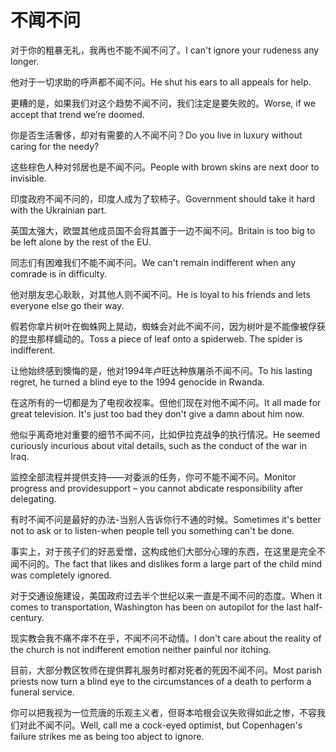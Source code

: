 # 不闻不问

<p><span class="chinese">对于你的粗暴无礼，我再也不能不闻不问了。</span><span class="english">I can't ignore your rudeness any longer.</span></p>

<p><span class="chinese">他对于一切求助的呼声都不闻不问。</span><span class="english">He shut his ears to all appeals for help.</span></p>

<p><span class="chinese">更糟的是，如果我们对这个趋势不闻不问，我们注定是要失败的。</span><span class="english">Worse, if we accept that trend we’re doomed.</span></p>

<p><span class="chinese">你是否生活奢侈，却对有需要的人不闻不问？</span><span class="english">Do you live in luxury without caring for the needy?</span></p>

<p><span class="chinese">这些棕色人种对邻居也是不闻不问。</span><span class="english">People with brown skins are next door to invisible.</span></p>

<p><span class="chinese">印度政府不闻不问的，印度人成为了软柿子。</span><span class="english">Government should take it hard with the Ukrainian part.</span></p>

<p><span class="chinese">英国太强大，欧盟其他成员国不会将其置于一边不闻不问。</span><span class="english">Britain is too big to be left alone by the rest of the EU.</span></p>

<p><span class="chinese">同志们有困难我们不能不闻不问。</span><span class="english">We can't remain indifferent when any comrade is in difficulty.</span></p>

<p><span class="chinese">他对朋友忠心耿耿，对其他人则不闻不问。</span><span class="english">He is loyal to his friends and lets everyone else go their way.</span></p>

<p><span class="chinese">假若你拿片树叶在蜘蛛网上晃动，蜘蛛会对此不闻不问，因为树叶是不能像被俘获的昆虫那样蠕动的。</span><span class="english">Toss a piece of leaf onto a spiderweb. The spider is indifferent.</span></p>

<p><span class="chinese">让他始终感到懊悔的是，他对1994年卢旺达种族屠杀不闻不问。</span><span class="english">To his lasting regret, he turned a blind eye to the 1994 genocide in Rwanda.</span></p>

<p><span class="chinese">在这所有的一切都是为了电视收视率。但他们现在对他不闻不问。</span><span class="english">It all made for great television. It's just too bad they don't give a damn about him now.</span></p>

<p><span class="chinese">他似乎离奇地对重要的细节不闻不问，比如伊拉克战争的执行情况。</span><span class="english">He seemed curiously incurious about vital details, such as the conduct of the war in Iraq.</span></p>

<p><span class="chinese">监控全部流程并提供支持——对委派的任务，你可不能不闻不问。</span><span class="english">Monitor progress and providesupport – you cannot abdicate responsibility after delegating.</span></p>

<p><span class="chinese">有时不闻不问是最好的办法-当别人告诉你行不通的时候。</span><span class="english">Sometimes it's better not to ask or to listen-when people tell you something can't be done.</span></p>

<p><span class="chinese">事实上，对于孩子们的好恶爱憎，这构成他们大部分心理的东西，在这里是完全不闻不问的。</span><span class="english">The fact that likes and dislikes form a large part of the child mind was completely ignored.</span></p>

<p><span class="chinese">对于交通设施建设，美国政府过去半个世纪以来一直是不闻不问的态度。</span><span class="english">When it comes to transportation, Washington has been on autopilot for the last half-century.</span></p>

<p><span class="chinese">现实教会我不痛不痒不在乎，不闻不问不动情。</span><span class="english">I don't care about the reality of the church is not indifferent emotion neither painful nor itching.</span></p>

<p><span class="chinese">目前，大部分教区牧师在提供葬礼服务时都对死者的死因不闻不问。</span><span class="english">Most parish priests now turn a blind eye to the circumstances of a death to perform a funeral service.</span></p>

<p><span class="chinese">你可以把我视为一位荒唐的乐观主义者，但哥本哈根会议失败得如此之惨，不容我们对此不闻不问。</span><span class="english">Well, call me a cock-eyed optimist, but Copenhagen's failure strikes me as being too abject to ignore.</span></p>

